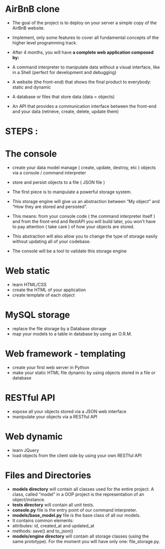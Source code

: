 # **AirBnB clone**

+ The goal of the project is to deploy on your server a simple copy of the AirBnB website.

+ Implement, only some features to cover all fundamental concepts of the higher level programming track.

+ After 4 months, you will have **a complete web application composed by:**

+    A command interpreter to manipulate data without a visual interface, like in a Shell (perfect for development and debugging)
+    A website (the front-end) that shows the final product to everybody: static and dynamic
+    A database or files that store data (data = objects)
+    An API that provides a communication interface between the front-end and your data (retrieve, create, delete, update them)

# **STEPS :**

# **The console**

+ create your data model
manage ( create, update, destroy, etc ) objects via a console / command interpreter
+ store and persist objects to a file ( JSON file )
+ The first piece is to manipulate a powerful storage system. 
+ This storage engine will give us an abstraction between “My object” and “How they are stored and persisted”. 
+ This means: from your console code ( the command interpreter itself ) and from the front-end and RestAPI you will build later, you won’t have to pay attention ( take care ) of how your objects are stored.

+ This abstraction will also allow you to change the type of storage easily without updating all of your codebase.

+ The console will be a tool to validate this storage engine

# **Web static**

+ learn HTML/CSS
+ create the HTML of your application
+ create template of each object

# **MySQL storage**

+ replace the file storage by a Database storage
+ map your models to a table in database by using an O.R.M.

# **Web framework - templating**

+ create your first web server in Python
+ make your static HTML file dynamic by using objects stored in a file or database

# **RESTful API**

+ expose all your objects stored via a JSON web interface
+ manipulate your objects via a RESTful API

# **Web dynamic**

+ learn JQuery
+ load objects from the client side by using your own RESTful API

# **Files and Directories**

+ **models directory** will contain all classes used for the entire project. A class, called “model” in a OOP project is the representation of an object/instance.
+ **tests directory** will contain all unit tests.
+ **console.py** file is the entry point of our command interpreter.
+ **models/base_model.py** file is the base class of all our models. 
+ It contains common elements:
+ attributes: id, created_at and updated_at
+ methods: save() and to_json()
+ **models/engine directory** will contain all storage classes (using the same prototype). For the moment you will have only one: file_storage.py.
